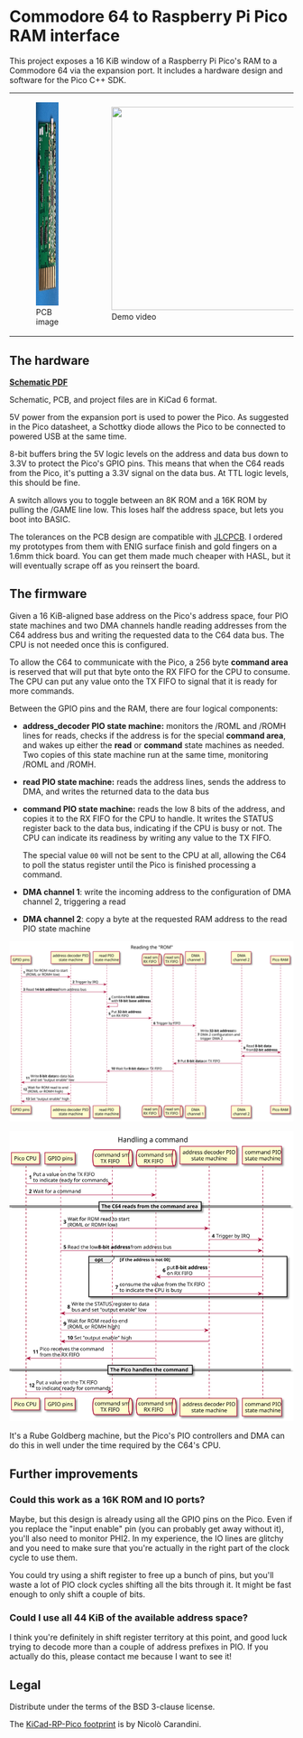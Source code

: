 # Commodore 64 to Raspberry Pi Pico RAM interface

This project exposes a 16 KiB window of a Raspberry Pi Pico's RAM to a Commodore 64 via the
expansion port. It includes a hardware design and software for the Pico C++ SDK.

<table style="border-collapse: collapse"><tr>
<td><figure><a href="./docs/pcb.jpg"><img src="./docs/pcb.jpg" alt="PCB photo" width="360" height="360"></a>
<figcaption>PCB image</figcaption></figure></td>
<td><figure><a href="https://youtu.be/zC7R9OgKrbg"><img src="https://img.youtube.com/vi/zC7R9OgKrbg/maxresdefault.jpg" style="width: 360px; height: 360px; object-fit:cover;"></a>
<figcaption>Demo video</figcaption></figure>
</tr></table>

## The hardware

**[Schematic PDF](./docs/schematic.pdf)**

Schematic, PCB, and project files are in KiCad 6 format.

5V power from the expansion port is used to power the Pico. As suggested in the Pico datasheet,
a Schottky diode allows the Pico to be connected to powered USB at the same time. 

8-bit buffers bring the 5V logic levels on the address and data bus down to 3.3V to protect
the Pico's GPIO pins. This means that when the C64 reads from the Pico, it's putting a 3.3V
signal on the data bus.  At TTL logic levels, this should be fine.

A switch allows you to toggle between an 8K ROM and a 16K ROM by pulling the /GAME line low.
This loses half the address space, but lets you boot into BASIC.

The tolerances on the PCB design are compatible with [JLCPCB](https://jlcpcb.com/). I ordered
my prototypes from them with ENIG surface finish and gold fingers on a 1.6mm thick board.  You
can get them made much cheaper with HASL, but it will eventually scrape off as you reinsert
the board.

## The firmware

Given a 16 KiB-aligned base address on the Pico's address space, four PIO state machines and
two DMA channels handle reading addresses from the C64 address bus and writing the requested
data to the C64 data bus. The CPU is not needed once this is configured.

To allow the C64 to communicate with the Pico, a 256 byte **command area** is reserved that
will put that byte onto the RX FIFO for the CPU to consume.  The CPU can put any value onto
the TX FIFO to signal that it is ready for more commands.

Between the GPIO pins and the RAM, there are four logical components:

- **address_decoder PIO state machine:** monitors the /ROML and /ROMH lines for reads,
  checks if the address is for the special **command area**, and wakes up either the **read**
  or **command** state machines as needed.  Two copies of this state machine run at the same
  time, monitoring /ROML and /ROMH.
- **read PIO state machine:** reads the address lines, sends the address to DMA, and writes
  the returned data to the data bus
- **command PIO state machine:** reads the low 8 bits of the address, and copies it to the
  RX FIFO for the CPU to handle.  It writes the STATUS register back to the data bus, indicating
  if the CPU is busy or not. The CPU can indicate its readiness by writing any value to the TX FIFO.

  The special value `00` will not be sent to the CPU at all, allowing the C64 to poll the status
  register until the Pico is finished processing a command.
- **DMA channel 1**: write the incoming address to the configuration of DMA channel 2, triggering
  a read
- **DMA channel 2**: copy a byte at the requested RAM address to the read PIO state machine

![Read sequence](./docs/read-sequence.svg)

![Command sequence](./docs/command-sequence.svg)

It's a Rube Goldberg machine, but the Pico's PIO controllers and DMA can do this in well under
the time required by the C64's CPU.


## Further improvements

### Could this work as a 16K ROM and IO ports?

Maybe, but this design is already using all the GPIO pins on the Pico.  Even if you replace
the "input enable" pin (you can probably get away without it), you'll also need to monitor
PHI2.  In my experience, the IO lines are glitchy and you need to make sure that you're actually
in the right part of the clock cycle to use them.

You could try using a shift register to free up a bunch of pins, but you'll waste a lot of
PIO clock cycles shifting all the bits through it.  It might be fast enough to only shift a
couple of bits.

### Could I use all 44 KiB of the available address space?

I think you're definitely in shift register territory at this point, and good luck trying to
decode more than a couple of address prefixes in PIO.  If you actually do this, please contact
me because I want to see it!


## Legal

Distribute under the terms of the BSD 3-clause license.

The [KiCad-RP-Pico footprint](https://github.com/ncarandini/KiCad-RP-Pico) is by
Nicolò Carandini.
